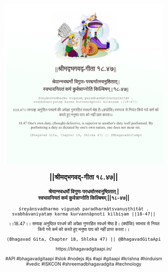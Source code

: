 <img src="../../asset/BG_18_47.png"/>
<center><h2>||श्रीमद्‍भगवद्‍-गीता १८.४७||</h2>
<h3>श्रेयान्स्वधर्मो विगुणः परधर्मात्स्वनुष्ठितात् |<br/>स्वभावनियतं कर्म कुर्वन्नाप्नोति किल्बिषम् ||१८-४७||</h3>
<pre>śreyānsvadharmo viguṇaḥ paradharmātsvanuṣṭhitāt .<br/>svabhāvaniyataṃ karma kurvannāpnoti kilbiṣam ||18-47||</pre>
<p>।।18.47।। सम्यक् अनुष्ठित परधर्म की अपेक्षा गुणरहित स्वधर्म श्रेष्ठ है। (क्योंकि) स्वभाव से नियत किये गये कर्म को करते हुए मनुष्य पाप को नहीं प्राप्त करता।।</p>
<pre>(Bhagavad Gita, Chapter 18, Shloka 47) || @BhagavadGitaApi</pre><p>https://bhagavadgitaapi.in/</p><p>#API #bhagavadgitaapi #slok #nodejs #js #api #gitaapi #krishna #hinduism #vedic #ISKCON #shreemadbhagavadgita #technology</p></center>